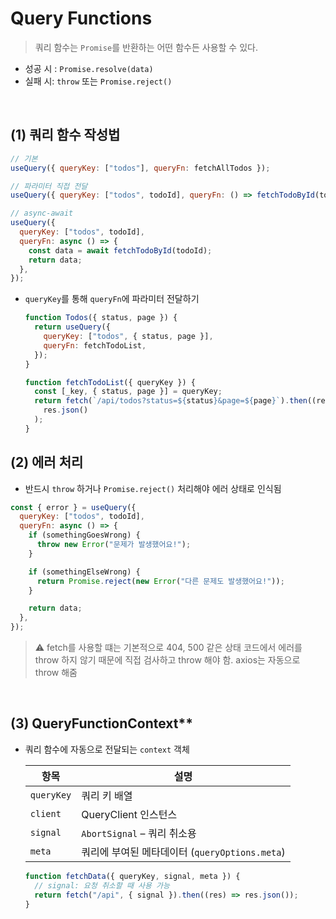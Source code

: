 # Query Functions

> 쿼리 함수는 `Promise`를 반환하는 어떤 함수든 사용할 수 있다.

- 성공 시 : `Promise.resolve(data)`
- 실패 시: `throw` 또는 `Promise.reject()`

<br/>

## (1) 쿼리 함수 작성법

```jsx
// 기본
useQuery({ queryKey: ["todos"], queryFn: fetchAllTodos });

// 파라미터 직접 전달
useQuery({ queryKey: ["todos", todoId], queryFn: () => fetchTodoById(todoId) });

// async-await
useQuery({
  queryKey: ["todos", todoId],
  queryFn: async () => {
    const data = await fetchTodoById(todoId);
    return data;
  },
});
```

- `queryKey`를 통해 `queryFn`에 파라미터 전달하기

  ```jsx
  function Todos({ status, page }) {
    return useQuery({
      queryKey: ["todos", { status, page }],
      queryFn: fetchTodoList,
    });
  }

  function fetchTodoList({ queryKey }) {
    const [_key, { status, page }] = queryKey;
    return fetch(`/api/todos?status=${status}&page=${page}`).then((res) =>
      res.json()
    );
  }
  ```

## (2) 에러 처리

- 반드시 `throw` 하거나 `Promise.reject()` 처리해야 에러 상태로 인식됨

```jsx
const { error } = useQuery({
  queryKey: ["todos", todoId],
  queryFn: async () => {
    if (somethingGoesWrong) {
      throw new Error("문제가 발생했어요!");
    }

    if (somethingElseWrong) {
      return Promise.reject(new Error("다른 문제도 발생했어요!"));
    }

    return data;
  },
});
```

> ⚠️ fetch를 사용할 떄는 기본적으로 404, 500 같은 상태 코드에서 에러를 throw 하지 않기 때문에 직접 검사하고 throw 해야 함. axios는 자동으로 throw 해줌

<br/>

## (3) QueryFunctionContext\*\*

- 쿼리 함수에 자동으로 전달되는 `context` 객체

  | 항목       | 설명                                           |
  | ---------- | ---------------------------------------------- |
  | `queryKey` | 쿼리 키 배열                                   |
  | `client`   | QueryClient 인스턴스                           |
  | `signal`   | `AbortSignal` – 쿼리 취소용                    |
  | `meta`     | 쿼리에 부여된 메타데이터 (`queryOptions.meta`) |

  ```jsx
  function fetchData({ queryKey, signal, meta }) {
    // signal: 요청 취소할 때 사용 가능
    return fetch("/api", { signal }).then((res) => res.json());
  }
  ```
